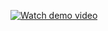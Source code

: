 [![Watch demo video](https://img.youtube.com/vi/uQV4ceOa9s4/0.jpg)](https://www.youtube.com/watch?v=uQV4ceOa9s4)
